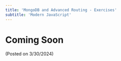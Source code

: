 ```yaml
---
title: 'MongoDB and Advanced Routing - Exercises'
subtitle: 'Modern JavaScript'
---
```


# Coming Soon

(Posted on 3/30/2024)